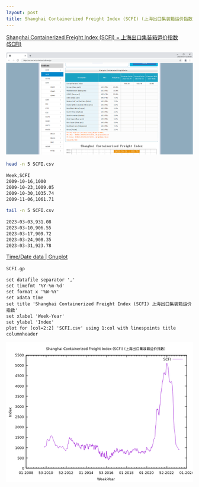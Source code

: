 ```yaml
---
layout: post
title: Shanghai Containerized Freight Index (SCFI) (上海出口集装箱运价指数) using Gnuplot
---
```


[Shanghai Containerized Freight Index (SCFI) = 上海出口集装箱运价指数(SCFI)](https://en.sse.net.cn/home)

[![Shanghai Shipping Exchange](/images/SCFI/Shanghai-Shipping-Exchange.png)](https://en.sse.net.cn/indices/scfinew.jsp)

```bash
head -n 5 SCFI.csv
```

```
Week,SCFI
2009-10-16,1000
2009-10-23,1009.05
2009-10-30,1035.74
2009-11-06,1061.71
```

```bash
tail -n 5 SCFI.csv
```

```
2023-03-03,931.08
2023-03-10,906.55
2023-03-17,909.72
2023-03-24,908.35
2023-03-31,923.78
```

[Time/Date data \| Gnuplot](http://gnuplot.info/docs_5.5/loc4651.html)

`SCFI.gp`

```
set datafile separator ','
set timefmt '%Y-%m-%d'
set format x '%W-%Y'
set xdata time
set title 'Shanghai Containerized Freight Index (SCFI) 上海出口集装箱运价指数'
set xlabel 'Week-Year'
set ylabel 'Index'
plot for [col=2:2] 'SCFI.csv' using 1:col with linespoints title columnheader
```

![Shanghai Containerized Freight Index (SCFI) using Gnuplot](/images/SCFI/SCFI.png)